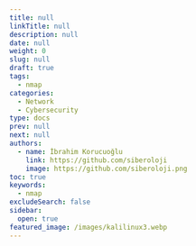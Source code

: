 ```yaml
---
title: null
linkTitle: null
description: null
date: null
weight: 0
slug: null
draft: true
tags:
  - nmap
categories:
  - Network
  - Cybersecurity
type: docs
prev: null
next: null
authors:
  - name: İbrahim Korucuoğlu
    link: https://github.com/siberoloji
    image: https://github.com/siberoloji.png
toc: true
keywords:
  - nmap
excludeSearch: false
sidebar:
  open: true
featured_image: /images/kalilinux3.webp
---
```

